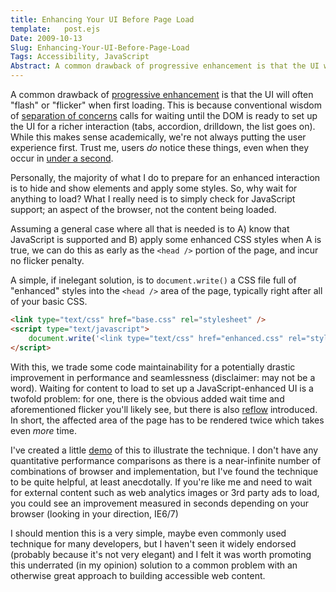 ```yaml
---
title: Enhancing Your UI Before Page Load
template:   post.ejs
Date: 2009-10-13
Slug: Enhancing-Your-UI-Before-Page-Load
Tags: Accessibility, JavaScript
Abstract: A common drawback of progressive enhancement is that the UI will often "flash" or "flicker" when first loading. This is because conventional wisdom of separation of concerns calls for waiting until the DOM is ready to set up the UI for a richer interaction (tabs, accordion, drilldown, the list goes on). While this makes sense academically, we're not always putting the user experience first.
---
```



A common drawback of [progressive
enhancement](http://www.alistapart.com/articles/understandingprogressiveenhancement/)
is that the UI will often "flash" or "flicker" when first loading. This
is because conventional wisdom of [separation of
concerns](http://peter.michaux.ca/articles/the-window-onload-problem-still)
calls for waiting until the DOM is ready to set up the UI for a richer
interaction (tabs, accordion, drilldown, the list goes on). While this
makes sense academically, we're not always putting the user experience
first. Trust me, users *do* notice these things, even when they occur in
[under a second](http://www.useit.com/papers/responsetime.html).

Personally, the majority of what I do to prepare for an enhanced
interaction is to hide and show elements and apply some styles. So, why
wait for anything to load? What I really need is to simply check for
JavaScript support; an aspect of the browser, not the content being
loaded.

Assuming a general case where all that is needed is to A) know that
JavaScript is supported and B) apply some enhanced CSS styles when A is
true, we can do this as early as the `<head />` portion of the page, and
incur no flicker penalty.

A simple, if inelegant solution, is to `document.write()` a CSS file
full of "enhanced" styles into the `<head />` area of the page,
typically right after all of your basic CSS.

```html
<link type="text/css" href="base.css" rel="stylesheet" />
<script type="text/javascript">
    document.write('<link type="text/css" href="enhanced.css" rel="stylesheet" />');
</script>
```

With this, we trade some code maintainability for a potentially drastic
improvement in performance and seamlessness (disclaimer: may not be a
word). Waiting for content to load to set up a JavaScript-enhanced UI is
a twofold problem: for one, there is the obvious added wait time and
aforementioned flicker you'll likely see, but there is also
[reflow](http://www.mozilla.org/newlayout/doc/reflow.html) introduced.
In short, the affected area of the page has to be rendered twice which
takes even *more* time.

I've created a little [demo](http://projects.cbsides.com/blog/demo/enhancedcss/) of
this to illustrate the technique. I don't have any quantitative
performance comparisons as there is a near-infinite number of
combinations of browser and implementation, but I've found the technique
to be quite helpful, at least anecdotally. If you're like me and need to
wait for external content such as web analytics images or 3rd party ads
to load, you could see an improvement measured in seconds depending on
your browser (looking in your direction, IE6/7)

I should mention this is a very simple, maybe even commonly used
technique for many developers, but I haven't seen it widely endorsed
(probably because it's not very elegant) and I felt it was worth
promoting this underrated (in my opinion) solution to a common problem
with an otherwise great approach to building accessible web content.

